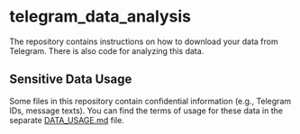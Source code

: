 # telegram_data_analysis
The repository contains instructions on how to download your data from Telegram. There is also code for analyzing this data.

## Sensitive Data Usage
Some files in this repository contain confidential information (e.g., Telegram IDs, message texts). You can find the terms of usage for these data in the separate [DATA_USAGE.md](./DATA_USAGE.md) file.
